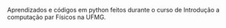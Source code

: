 Aprendizados e códigos em python feitos  durante o curso de Introdução a computação par Físicos na UFMG.
